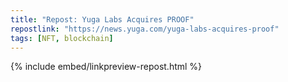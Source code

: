 ```yaml
---
title: "Repost: Yuga Labs Acquires PROOF"
repostlink: "https://news.yuga.com/yuga-labs-acquires-proof"
tags: [NFT, blockchain]
---
```


{% include embed/linkpreview-repost.html %}
